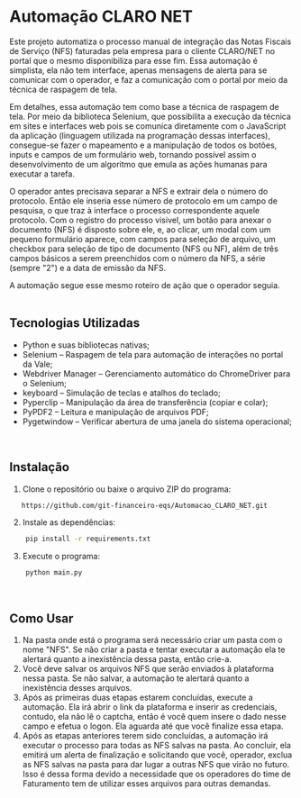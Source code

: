 # Automação CLARO NET

Este projeto automatiza o processo manual de integração das Notas Fiscais de Serviço (NFS) faturadas pela empresa para o cliente CLARO/NET no portal que o mesmo disponibiliza para esse fim. Essa automação é simplista, ela não tem interface, apenas mensagens de alerta para se comunicar com o operador, e faz a comunicação com o portal por meio da técnica de raspagem de tela.  

Em detalhes, essa automação tem como base a técnica de raspagem de tela. Por meio da biblioteca Selenium, que possibilita a execução da técnica em sites e interfaces web pois se comunica diretamente com o JavaScript da aplicação (linguagem utilizada na programação dessas interfaces), consegue-se fazer o mapeamento e a manipulação de todos os botões, inputs e campos de um formulário web, tornando possível assim o desenvolvimento de um algoritmo que emula as ações humanas para executar a tarefa.

O operador antes precisava separar a NFS e extrair dela o número do protocolo. Então ele inseria esse número de protocolo em um campo de pesquisa, o que traz à interface o processo correspondente aquele protocolo. Com o registro do processo visivel, um botão para anexar o documento (NFS) é disposto sobre ele, e, ao clicar, um modal com um pequeno formulário aparece, com campos para seleção de arquivo, um checkbox para seleção de tipo de documento (NFS ou NF), além de três campos básicos a serem preenchidos com o número da NFS, a série (sempre "2") e a data de emissão da NFS.

A automação segue esse mesmo roteiro de ação que o operador seguia.
<br/>
<br/>
## Tecnologias Utilizadas

- Python e suas bibliotecas nativas;
- Selenium – Raspagem de tela para automação de interações no portal da Vale;
- Webdriver Manager – Gerenciamento automático do ChromeDriver para o Selenium;
- keyboard – Simulação de teclas e atalhos do teclado;
- Pyperclip – Manipulação da área de transferência (copiar e colar);
- PyPDF2 – Leitura e manipulação de arquivos PDF;
- Pygetwindow – Verificar abertura de uma janela do sistema operacional;


<br/>

## Instalação

1. Clone o repositório ou baixe o arquivo ZIP do programa:
```bash
   https://github.com/git-financeiro-eqs/Automacao_CLARO_NET.git
```
2. Instale as dependências:
```bash
    pip install -r requirements.txt
```
3. Execute o programa:
```bash
    python main.py
```
<br/>

## Como Usar<br/>

1. Na pasta onde está o programa será necessário criar um pasta com o nome "NFS". Se não criar a pasta e tentar executar a automação ela te alertará quanto a inexistência dessa pasta, então crie-a.
2. Você deve salvar os arquivos NFS que serão enviados à plataforma nessa pasta. Se não salvar, a automação te alertará quanto a inexistência desses arquivos.
3. Após as primeiras duas etapas estarem concluídas, execute a automação. Ela irá abrir o link da plataforma e inserir as credenciais, contudo, ela não lê o captcha, então é você quem insere o dado nesse campo e efetua o logon. Ela aguarda até que você finalize essa etapa.
4. Após as etapas anteriores terem sido concluídas, a automação irá executar o processo para todas as NFS salvas na pasta. Ao concluir, ela emitirá um alerta de finalização e solicitando que você, operador, exclua as NFS salvas na pasta para dar lugar a outras NFS que virão no futuro. Isso é dessa forma devido a necessidade que os operadores do time de Faturamento tem de utilizar esses arquivos para outras demandas.
  
